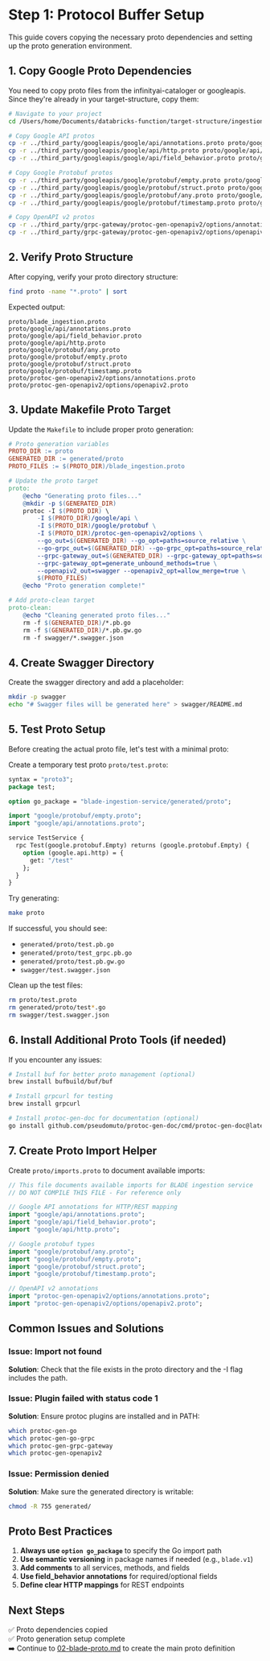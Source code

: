 # Step 1: Protocol Buffer Setup

This guide covers copying the necessary proto dependencies and setting up the proto generation environment.

## 1. Copy Google Proto Dependencies

You need to copy proto files from the infinityai-cataloger or googleapis. Since they're already in your target-structure, copy them:

```bash
# Navigate to your project
cd /Users/home/Documents/databricks-function/target-structure/ingestion-function

# Copy Google API protos
cp -r ../third_party/googleapis/google/api/annotations.proto proto/google/api/
cp -r ../third_party/googleapis/google/api/http.proto proto/google/api/
cp -r ../third_party/googleapis/google/api/field_behavior.proto proto/google/api/

# Copy Google Protobuf protos
cp -r ../third_party/googleapis/google/protobuf/empty.proto proto/google/protobuf/
cp -r ../third_party/googleapis/google/protobuf/struct.proto proto/google/protobuf/
cp -r ../third_party/googleapis/google/protobuf/any.proto proto/google/protobuf/
cp -r ../third_party/googleapis/google/protobuf/timestamp.proto proto/google/protobuf/

# Copy OpenAPI v2 protos
cp -r ../third_party/grpc-gateway/protoc-gen-openapiv2/options/annotations.proto proto/protoc-gen-openapiv2/options/
cp -r ../third_party/grpc-gateway/protoc-gen-openapiv2/options/openapiv2.proto proto/protoc-gen-openapiv2/options/
```

## 2. Verify Proto Structure

After copying, verify your proto directory structure:

```bash
find proto -name "*.proto" | sort
```

Expected output:
```
proto/blade_ingestion.proto
proto/google/api/annotations.proto
proto/google/api/field_behavior.proto
proto/google/api/http.proto
proto/google/protobuf/any.proto
proto/google/protobuf/empty.proto
proto/google/protobuf/struct.proto
proto/google/protobuf/timestamp.proto
proto/protoc-gen-openapiv2/options/annotations.proto
proto/protoc-gen-openapiv2/options/openapiv2.proto
```

## 3. Update Makefile Proto Target

Update the `Makefile` to include proper proto generation:

```makefile
# Proto generation variables
PROTO_DIR := proto
GENERATED_DIR := generated/proto
PROTO_FILES := $(PROTO_DIR)/blade_ingestion.proto

# Update the proto target
proto:
	@echo "Generating proto files..."
	@mkdir -p $(GENERATED_DIR)
	protoc -I $(PROTO_DIR) \
		-I $(PROTO_DIR)/google/api \
		-I $(PROTO_DIR)/google/protobuf \
		-I $(PROTO_DIR)/protoc-gen-openapiv2/options \
		--go_out=$(GENERATED_DIR) --go_opt=paths=source_relative \
		--go-grpc_out=$(GENERATED_DIR) --go-grpc_opt=paths=source_relative \
		--grpc-gateway_out=$(GENERATED_DIR) --grpc-gateway_opt=paths=source_relative \
		--grpc-gateway_opt=generate_unbound_methods=true \
		--openapiv2_out=swagger --openapiv2_opt=allow_merge=true \
		$(PROTO_FILES)
	@echo "Proto generation complete!"

# Add proto-clean target
proto-clean:
	@echo "Cleaning generated proto files..."
	rm -f $(GENERATED_DIR)/*.pb.go
	rm -f $(GENERATED_DIR)/*.pb.gw.go
	rm -f swagger/*.swagger.json
```

## 4. Create Swagger Directory

Create the swagger directory and add a placeholder:

```bash
mkdir -p swagger
echo "# Swagger files will be generated here" > swagger/README.md
```

## 5. Test Proto Setup

Before creating the actual proto file, let's test with a minimal proto:

Create a temporary test proto `proto/test.proto`:

```protobuf
syntax = "proto3";
package test;

option go_package = "blade-ingestion-service/generated/proto";

import "google/protobuf/empty.proto";
import "google/api/annotations.proto";

service TestService {
  rpc Test(google.protobuf.Empty) returns (google.protobuf.Empty) {
    option (google.api.http) = {
      get: "/test"
    };
  }
}
```

Try generating:
```bash
make proto
```

If successful, you should see:
- `generated/proto/test.pb.go`
- `generated/proto/test_grpc.pb.go`
- `generated/proto/test.pb.gw.go`
- `swagger/test.swagger.json`

Clean up the test files:
```bash
rm proto/test.proto
rm generated/proto/test*.go
rm swagger/test.swagger.json
```

## 6. Install Additional Proto Tools (if needed)

If you encounter any issues:

```bash
# Install buf for better proto management (optional)
brew install bufbuild/buf/buf

# Install grpcurl for testing
brew install grpcurl

# Install protoc-gen-doc for documentation (optional)
go install github.com/pseudomuto/protoc-gen-doc/cmd/protoc-gen-doc@latest
```

## 7. Create Proto Import Helper

Create `proto/imports.proto` to document available imports:

```protobuf
// This file documents available imports for BLADE ingestion service
// DO NOT COMPILE THIS FILE - For reference only

// Google API annotations for HTTP/REST mapping
import "google/api/annotations.proto";
import "google/api/field_behavior.proto";
import "google/api/http.proto";

// Google protobuf types
import "google/protobuf/any.proto";
import "google/protobuf/empty.proto";
import "google/protobuf/struct.proto";
import "google/protobuf/timestamp.proto";

// OpenAPI v2 annotations
import "protoc-gen-openapiv2/options/annotations.proto";
import "protoc-gen-openapiv2/options/openapiv2.proto";
```

## Common Issues and Solutions

### Issue: Import not found
**Solution**: Check that the file exists in the proto directory and the -I flag includes the path.

### Issue: Plugin failed with status code 1
**Solution**: Ensure protoc plugins are installed and in PATH:
```bash
which protoc-gen-go
which protoc-gen-go-grpc
which protoc-gen-grpc-gateway
which protoc-gen-openapiv2
```

### Issue: Permission denied
**Solution**: Make sure the generated directory is writable:
```bash
chmod -R 755 generated/
```

## Proto Best Practices

1. **Always use `option go_package`** to specify the Go import path
2. **Use semantic versioning** in package names if needed (e.g., `blade.v1`)
3. **Add comments** to all services, methods, and fields
4. **Use field_behavior annotations** for required/optional fields
5. **Define clear HTTP mappings** for REST endpoints

## Next Steps

✅ Proto dependencies copied  
✅ Proto generation setup complete  
➡️ Continue to [02-blade-proto.md](02-blade-proto.md) to create the main proto definition